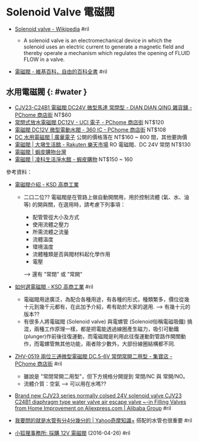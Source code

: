 # Solenoid Valve 電磁閥

  - [Solenoid valve \- Wikipedia](https://en.wikipedia.org/wiki/Solenoid_valve) #ril

      - A solenoid valve is an electromechanical device in which the solenoid uses an electric current to generate a magnetic field and thereby operate a mechanism which regulates the opening of FLUID FLOW in a valve.

  - [電磁閥 \- 維基百科，自由的百科全書](https://zh.wikipedia.org/wiki/%E7%94%B5%E7%A3%81%E9%98%80) #ril

## 水用電磁閥 {: #water }

  - [CJV23-C24B1 電磁閥 DC24V 微型馬達 常閉型 - DIAN DIAN QING 雜貨舖 - PChome 商店街](https://seller.pcstore.com.tw/S118224185/C1191291671.htm) NT$60
  - [常閉式放水電磁閥 DC12V - UCI 電子 - PChome 商店街](https://seller.pcstore.com.tw/S164377220/C1161550104.htm) NT$120
  - [電磁閥 DC12V 微型電動水閥 - 360 IC - PChome 商店街](https://seller.pcstore.com.tw/S144344926/C1140810893.htm) NT$108
  - [DC 水用電磁閥 | 廣華電子](http://shop.cpu.com.tw/cPath/2572) 公開的價格落在 NT$160 ~ 800 間，其他要詢價
  - [電磁閥 | 大墩生活館 - Rakuten 樂天市場](https://www.rakuten.com.tw/shop/ddlife/search/%E9%9B%BB%E7%A3%81%E9%96%A5/) RO 電磁閥、DC 24V 常閉 NT$130
  - [電磁閥 | 蝦皮購物台灣](https://shopee.tw/mall/search?keyword=%E9%9B%BB%E7%A3%81%E9%96%A5)
  - [電磁閥 | 凌科生活淨水館 - 蝦皮購物](https://shopee.tw/shop/48403991/search?page=0&shopCollection=9467557) NT$150 ~ 160

參考資料：

  - [電磁閥介紹 - KSD 高商工業](http://www.ksd.com.tw/blog-post_introduction.html)

      - 二口二位?? 電磁閥是在管路上做自動開關用，用於控制流體 (氣、水、油等) 的開與關，在選用時，請考慮下列事項：

          - 配管管徑大小及方式
          - 使用流體之壓力
          - 所需流體之流量
          - 流體溫度
          - 環境溫度
          - 流體種類是否與閥材料起化學作用
          - 電壓

        --> 還有 "常閉" 或 "常開"

  - [如何選電磁閥 - KSD 高商工業](http://www.ksd.com.tw/blog-post_select.html) #ril

      - 電磁閥用途廣泛，為配合各種用途，有各種的形式，種類繁多，價位從幾十元到幾千元都有，在此加予介紹，希有助於大家的選用. --> 有幾十元的版本??
      - 有很多人將電磁閥 (Solenoid valve) 與電螺管 (Solenoid俗稱電磁吸鐵) 搞混，兩種工作原理一樣，都是把電能透過線圈產生磁力，吸引可動鐵(plunger)作前後往復運動，而電磁閥是利用此往復運動對管路作開關動作，而電螺管無其他功能，兩者除少數外，大部份線圈結構都不同.

  - [ZHV-0519 兩位三通微型電磁閥 DC.5-6V 常閉常開二用型 - 集寶店 - PChome 商店街](https://seller.pcstore.com.tw/S127270227//C1205312331.htm) #ril

      - 雖說是 "常閉常開二用型"，但下方規格分開提到 常閉/NC 與 常開/NO。
      - 流體介質：空氣 --> 可以用在水嗎??

  - [Brand new CJV23 series normally colsed 24V solenoid valve CJV23 C24B1 diaphragm type water valve air escape valve ~\-in Filling Valves from Home Improvement on Aliexpress\.com \| Alibaba Group](https://www.aliexpress.com/item/Large-power-370Air-pump-for-fish-3V-6-V-micro-DC-Air-pumps/32426362872.html) #ril

  - [我要問的就是水管有分4分幾分的 \| Yahoo奇摩知識\+](https://tw.answers.yahoo.com/question/index?qid=20070107000010KK00549) 搭配的水管也很重要 #ril
  - [小狐狸事務所: 採購 12V 電磁閥](http://yhhuang1966.blogspot.com/2016/04/12v.html) (2016-04-26) #ril
